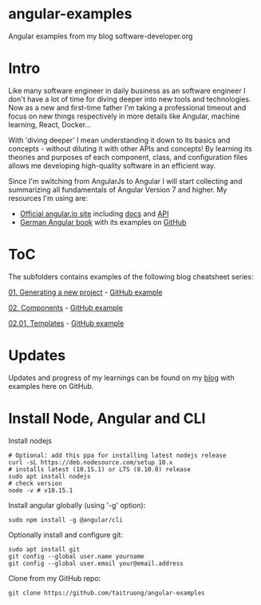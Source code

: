 # angular-examples
Angular examples from my blog software-developer.org

# Intro

Like many software engineer in daily business as an software engineer I don't have a lot of time for diving deeper into new tools and technologies. Now as a new and first-time father I'm taking a professional timeout and focus on new things respectively in more details like Angular, machine learning, React, Docker...

With 'diving deeper' I mean understanding it down to its basics and concepts - without diluting it with other APIs and concepts! By learning its theories and purposes of each component, class, and configuration files allows me developing high-quality software in an efficient way.

Since I'm switching from AngularJs to Angular I will start collecting and summarizing all fundamentals of Angular Version 7 and higher. My resources I'm using are:

- [Official angular.io site](https://angular.io) including [docs](https://angular.io/docs) and [API](https://angular.io/api)
- [German Angular book](https://angular-buch.com/blog) with its examples on [GitHub](https://github.com/book-monkey2-build)

# ToC
The subfolders contains examples of the following blog cheatsheet series:

[01. Generating a new project](http://software-developer.org/2019/02/11/Angular-cheatsheet-01-new-project/) - [GitHub example](https://github.com/taitruong/angular-examples/tree/master/Cheatsheet0100Project)

[02. Components](http://software-developer.org/2019/02/11/Angular-cheatsheet-02-component/) - [GitHub example](https://github.com/taitruong/angular-examples/tree/master/Cheatsheet0200Component)

[02.01. Templates](http://software-developer.org/2019/02/12/Angular-cheatsheet-0201-template-syntax/) - [GitHub example](https://github.com/taitruong/angular-examples/tree/master/Cheatsheet0201Template)

# Updates
Updates and progress of my learnings can be found on my [blog](http://software-developer.org/2019/02/11/Angular-cheatsheet-00-in-aNutshell-with-cheatsheets-collection/) with examples here on GitHub.

# Install Node, Angular and CLI
Install nodejs

```
# Optional: add this ppa for installing latest nodejs release
curl -sL https://deb.nodesource.com/setup_10.x
# installs latest (10.15.1) or LTS (8.10.0) release
sudo apt install nodejs
# check version
node -v # v10.15.1
```

Install angular globally (using '-g' option):
```
sudo npm install -g @angular/cli
```

Optionally install and configure git:
```
sudo apt install git
git config --global user.name yourname
git config --global user.email your@email.address
```

Clone from my GitHub repo:
```
git clone https://github.com/taitruong/angular-examples
```
